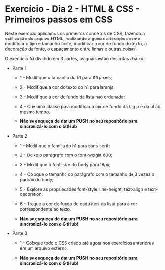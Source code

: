# Exercício - Dia 2 - HTML & CSS - Primeiros passos em CSS

Neste exercício aplicamos os primeiros conceitos de CSS, fazendo a estilização do arquivo HTML, realizando algumas alterações como modificar o tipo e tamanho fonte, modificar a cor de fundo do texto, a decoração da fonte, o espaçamento entre linhas e outras coisas.

O exercício foi dividido em 3 partes, as quais estão descritas abaixo.

- Parte 1
    - 1 - Modifique o tamanho do h1 para 65 pixels;

    - 2 - Modifique a cor do texto do h1 para laranja;

    - 3 - Modifique a cor de fundo da lista não ordenada;

    - 4 - Crie uma classe para modificar a cor de fundo da tag p e da ul ao mesmo tempo.

    - __Não se esqueça de dar um PUSH no seu repositório para sincronizá-lo com o GitHub__

- Parte 2
    - 1 - Modifique o família do h1 para sans-serif;

    - 2 - Deixe o parágrafo com o font-weight 600;

    - 3 - Modifique o font-size do body para 16px;

    - 4 - Coloque o tamanho do parágrafo com o tamanho de 3 vezes o padrão do body;

    - 5 - Explore as propriedades font-style, line-height, text-align e text-decoration;

    - 6 - Troque a cor de fundo de cada item da lista para a cor correspondente ao texto.
    
    - __Não se esqueça de dar um PUSH no seu repositório para sincronizá-lo com o GitHub!__

- Parte 3
    - 1 - Coloque todo o CSS criado até agora nos exercícios anteriores em um arquivo externo.
    
    - __Não se esqueça de dar um PUSH no seu repositório para sincronizá-lo com o GitHub!__